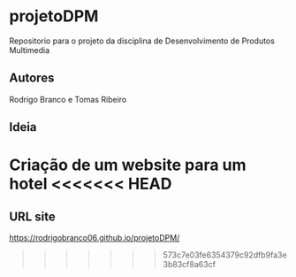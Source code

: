 # projetoDPM
Repositorio para o projeto da disciplina de Desenvolvimento de Produtos Multimedia

## Autores
Rodrigo Branco e Tomas Ribeiro

## Ideia
Criação de um website para um hotel
<<<<<<< HEAD
=======

## URL site
https://rodrigobranco06.github.io/projetoDPM/
>>>>>>> 573c7e03fe6354379c92dfb9fa3e3b83cf8a63cf
